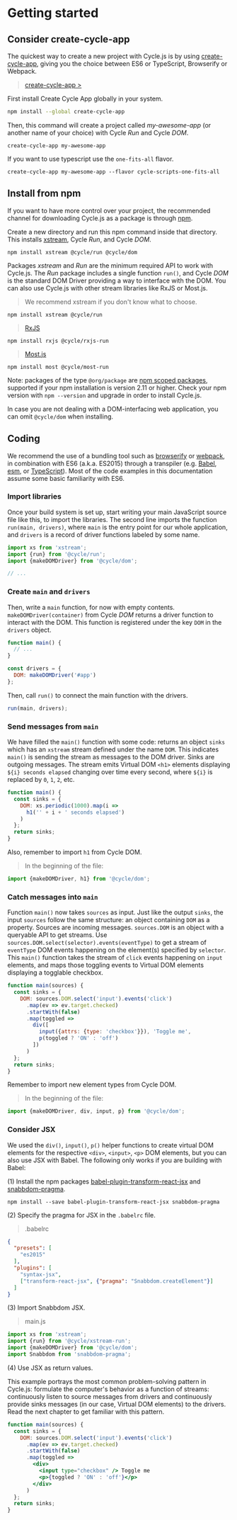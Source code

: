 # Getting started

## Consider create-cycle-app

The quickest way to create a new project with Cycle.js is by using [create-cycle-app](https://github.com/cyclejs-community/create-cycle-app), giving you the choice between ES6 or TypeScript, Browserify or Webpack.

> [create-cycle-app >](https://github.com/cyclejs-community/create-cycle-app)

First install Create Cycle App globally in your system.

```bash
npm install --global create-cycle-app
```

Then, this command will create a project called *my-awesome-app* (or another name of your choice) with Cycle *Run* and Cycle *DOM*.

```
create-cycle-app my-awesome-app
```

If you want to use typescript use the `one-fits-all` flavor.
```
create-cycle-app my-awesome-app --flavor cycle-scripts-one-fits-all
```

## Install from npm

If you want to have more control over your project, the recommended channel for downloading Cycle.js as a package is through [npm](http://npmjs.org/).

Create a new directory and run this npm command inside that directory. This installs [xstream](http://staltz.com/xstream), Cycle *Run*, and Cycle *DOM*.

```
npm install xstream @cycle/run @cycle/dom
```

Packages *xstream* and *Run* are the minimum required API to work with Cycle.js. The *Run* package includes a single function `run()`, and Cycle *DOM* is the standard DOM Driver providing a way to interface with the DOM. You can also use Cycle.js with other stream libraries like RxJS or Most.js.

> We recommend xstream if you don't know what to choose.

```
npm install xstream @cycle/run
```

> [RxJS](http://reactivex.io/rxjs)

```
npm install rxjs @cycle/rxjs-run
```

> [Most.js](https://github.com/cujojs/most)

```
npm install most @cycle/most-run
```

Note: packages of the type `@org/package` are [npm scoped packages](https://docs.npmjs.com/getting-started/scoped-packages), supported if your npm installation is version 2.11 or higher. Check your npm version with `npm --version` and upgrade in order to install Cycle.js.

In case you are not dealing with a DOM-interfacing web application, you can omit `@cycle/dom` when installing.

## Coding

We recommend the use of a bundling tool such as [browserify](http://browserify.org/) or [webpack](http://webpack.github.io/), in combination with ES6 (a.k.a. ES2015) through a transpiler (e.g. [Babel](http://babeljs.io/), [esm](https://github.com/standard-things/esm), or [TypeScript](http://typescriptlang.org/)). Most of the code examples in this documentation assume some basic familiarity with ES6.

### Import libraries

Once your build system is set up, start writing your main JavaScript source file like this, to import the libraries. The second line imports the function `run(main, drivers)`, where `main` is the entry point for our whole application, and `drivers` is a record of driver functions labeled by some name.

```js
import xs from 'xstream';
import {run} from '@cycle/run';
import {makeDOMDriver} from '@cycle/dom';

// ...
```

### Create `main` and `drivers`

Then, write a `main` function, for now with empty contents. `makeDOMDriver(container)` from Cycle *DOM* returns a driver function to interact with the DOM. This function is registered under the key `DOM` in the `drivers` object.

```js
function main() {
  // ...
}

const drivers = {
  DOM: makeDOMDriver('#app')
};
```

Then, call `run()` to connect the main function with the drivers.

```js
run(main, drivers);
```

### Send messages from `main`

We have filled the `main()` function with some code: returns an object `sinks` which has an `xstream` stream defined under the name `DOM`. This indicates `main()` is sending the stream as messages to the DOM driver. Sinks are outgoing messages. The stream emits Virtual DOM `<h1>` elements displaying `${i} seconds elapsed` changing over time every second, where `${i}` is replaced by `0`, `1`, `2`, etc.

```js
function main() {
  const sinks = {
    DOM: xs.periodic(1000).map(i =>
      h1('' + i + ' seconds elapsed')
    )
  };
  return sinks;
}
```

Also, remember to import `h1` from Cycle DOM.

> In the beginning of the file:

```js
import {makeDOMDriver, h1} from '@cycle/dom';
```

### Catch messages into `main`

Function `main()` now takes `sources` as input. Just like the output `sinks`, the input `sources` follow the same structure: an object containing `DOM` as a property. Sources are incoming messages. `sources.DOM` is an object with a queryable API to get streams. Use `sources.DOM.select(selector).events(eventType)` to get a stream of `eventType` DOM events happening on the element(s) specified by `selector`. This `main()` function takes the stream of `click` events happening on `input` elements, and maps those toggling events to Virtual DOM elements displaying a togglable checkbox.

```js
function main(sources) {
  const sinks = {
    DOM: sources.DOM.select('input').events('click')
      .map(ev => ev.target.checked)
      .startWith(false)
      .map(toggled =>
        div([
          input({attrs: {type: 'checkbox'}}), 'Toggle me',
          p(toggled ? 'ON' : 'off')
        ])
      )
  };
  return sinks;
}
```

Remember to import new element types from Cycle DOM.

> In the beginning of the file:

```js
import {makeDOMDriver, div, input, p} from '@cycle/dom';
```

### Consider JSX

We used the `div()`, `input()`, `p()` helper functions to create virtual DOM elements for the respective `<div>`, `<input>`, `<p>` DOM elements, but you can also use JSX with Babel. The following only works if you are building with Babel:

(1) Install the npm packages [babel-plugin-transform-react-jsx](http://babeljs.io/docs/plugins/transform-react-jsx/) and [snabbdom-pragma](https://www.npmjs.com/package/snabbdom-pragma).

```
npm install --save babel-plugin-transform-react-jsx snabbdom-pragma
```

(2) Specify the pragma for JSX in the `.babelrc` file.

> .babelrc

```json
{
  "presets": [
    "es2015"
  ],
  "plugins": [
    "syntax-jsx",
    ["transform-react-jsx", {"pragma": "Snabbdom.createElement"}]
  ]
}
```

(3) Import Snabbdom JSX.

> main.js

```js
import xs from 'xstream';
import {run} from '@cycle/xstream-run';
import {makeDOMDriver} from '@cycle/dom';
import Snabbdom from 'snabbdom-pragma';
```

(4) Use JSX as return values.

This example portrays the most common problem-solving pattern in Cycle.js: formulate the computer's behavior as a function of streams: continuously listen to source messages from drivers and continuously provide sinks messages (in our case, Virtual DOM elements) to the drivers. Read the next chapter to get familiar with this pattern.

```jsx
function main(sources) {
  const sinks = {
    DOM: sources.DOM.select('input').events('click')
      .map(ev => ev.target.checked)
      .startWith(false)
      .map(toggled =>
        <div>
          <input type="checkbox" /> Toggle me
          <p>{toggled ? 'ON' : 'off'}</p>
        </div>
      )
  };
  return sinks;
}
```
